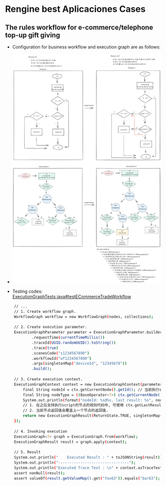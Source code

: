 # Rengine best Aplicaciones Cases

## The rules workflow for e-commerce/telephone top-up gift giving

- Configuration for business workflow and execution graph are as follows:

- ![](../shots/case1.png)

- Testing codes: [ExecutionGraphTests.java#testECommerceTradeWorkflow](../../common/src/test/java/com/wl4g/rengine/common/graph/ExecutionGraphTests.java)

```bash
    // ...
    // 1. Create workflow graph.
    WorkflowGraph workflow = new WorkflowGraph(nodes, collections);

    // 2. Create execution parameter.
    ExecutionGraphParameter parameter = ExecutionGraphParameter.builder()
            .requestTime(currentTimeMillis())
            .traceId(UUID.randomUUID().toString())
            .trace(true)
            .scenesCode("s1234567890")
            .workflowId("wf1234567890")
            .args(singletonMap("deviceId", "12345678"))
            .build();

    // 3. Create execution context.
    ExecutionGraphContext context = new ExecutionGraphContext(parameter, ctx -> { // 模拟(PROCESS/RUN)类型的node执行script
        final String nodeId = ctx.getCurrentNode().getId(); // 当前执行script的节点ID
        final String nodeType = ((BaseOperator<?>) ctx.getCurrentNode()).getType(); // 当前执行script的节点Type
        System.out.println(format("nodeId: %s@%s, last result: %s", nodeId, nodeType, toJSONString(ctx.getLastResult())));
        // 1. 在之后支持执行script的节点的规则代码中, 可使用 ctx.getLastResult() 获取前一个节点的返回值.
        // 2. 当前节点返回值会覆盖上一个节点的返回值.
        return new ExecutionGraphResult(ReturnState.TRUE, singletonMap("foo" + nodeId, "bar" + nodeId));
    });

    // 4. Invoking execution
    ExecutionGraph<?> graph = ExecutionGraph.from(workflow);
    ExecutionGraphResult result = graph.apply(context);

    // 5. Result
    System.out.println("    Executed Result : " + toJSONString(result));
    System.out.println("--------------------------------");
    System.out.println("Executed Trace Text : \n" + context.asTraceText(true));
    assert nonNull(result);
    assert valueOf(result.getValueMap().get("foo63")).equals("bar63");
```
